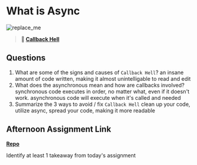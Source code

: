 # What is Async

![replace_me](https://codeworks.blob.core.windows.net/public/assets/img/illustrations/placeholder.svg)

> **📖 [Callback Hell](https://codeworksacademy.com/fs-student-guide/resources/wk4/01-Callbacks)**

## Questions

1. What are some of the signs and causes of `Callback Hell`?
an insane amount of code written, making it almost unintelligable to read and edit
2. What does the asynchronous mean and how are callbacks involved?
synchronous code executes in order, no matter what, even if it doesn't work. asynchronous code will execute when it's called and needed
3. Summarize the 3 ways to avoid / fix `Callback Hell`
clean up your code, utilize async, spread your code, making it more readable
## Afternoon Assignment Link

**[Repo](https://github.com/big-daddy-dom/<ASSIGNMENT_REPO>)**

Identify at least 1 takeaway from today's assignment
